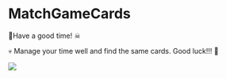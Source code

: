 # MatchGameCards
<p> 🧛Have a good time! ☠ </p>
<p> 💀 Manage your time well and find the same cards. Good luck!!! 👻 </p>
<img src="https://github.com/em1ne/MatchGameCards/assets/121401426/2dea2ab3-e024-4795-a91b-0c3ad1830856.gif" >
